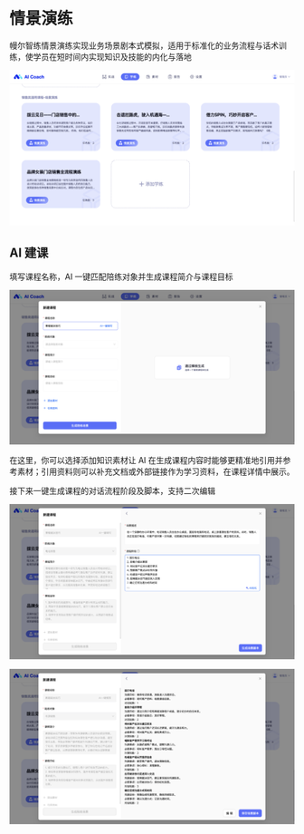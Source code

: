 # 情景演练

幔尔智练情景演练实现业务场景剧本式模拟，适用于标准化的业务流程与话术训练，使学员在短时间内实现知识及技能的内化与落地

![](_images/C1vZbDceOolRh9xJ6gDcaoaknSe.png)

## AI 建课

填写课程名称，AI 一键匹配陪练对象并生成课程简介与课程目标

![](_images/V5zNbcrukozwCjxIc1rcwUr4nUw.png)

在这里，你可以选择添加知识素材让 AI 在生成课程内容时能够更精准地引用并参考素材；引用资料则可以补充文档或外部链接作为学习资料，在课程详情中展示。

接下来一键生成课程的对话流程阶段及脚本，支持二次编辑

![](_images/UJOcbR6uRoKg7cxFajqcL6OMnhA.png)

![](_images/B7HEblEiuo9yF6xh07YcHAzZnre.png)